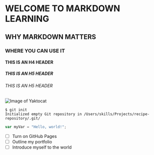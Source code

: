 # WELCOME TO MARKDOWN LEARNING
## WHY MARKDOWN MATTERS
### WHERE YOU CAN USE IT
#### THIS IS AN H4 HEADER
##### THIS IS AN H5 HEADER
###### THIS IS AN H5 HEADER
![Image of Yaktocat](https://octodex.github.com/images/yaktocat.png)
```
$ git init
Initialized empty Git repository in /Users/skills/Projects/recipe-repository/.git/
```
``` javascript
var myVar = "Hello, world!";
```
- [ ] Turn on GitHub Pages
- [ ] Outline my portfolio
- [ ] Introduce myself to the world
